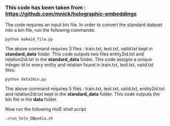 ### This code has been taken from : https://github.com/mnick/holographic-embeddings




The code requires an input bin file. In order to convert the standard dataset into a bin file, run the following commands:
```
python makeid_file.py
```
The above command requires 3 files : train.txt, test.txt, valid.txt kept in <b>standard_data</b> folder. This code outputs two files entity2id.txt and relation2id.txt in the <b>standard_data</b> folder. This code assigns a unique integer id to every entity and relation found in train.txt, test.txt, valid.txt files.
```
python data2bin.py
```
The above command requires 5 files : train.txt, test.txt, valid.txt, entity2id.txt and relation2id.txt kept in the <b>standard_data</b> folder. This code outputs the bin file in the <b>data</b> folder.

Now run the following HolE shell script
```
./run_hole_DBpedia.sh
```
